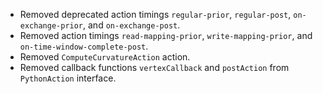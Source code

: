- Removed deprecated action timings `regular-prior`, `regular-post`, `on-exchange-prior`, and `on-exchange-post`.
- Removed action timings `read-mapping-prior`, `write-mapping-prior`, and `on-time-window-complete-post`.
- Removed `ComputeCurvatureAction` action.
- Removed callback functions `vertexCallback` and `postAction` from `PythonAction` interface.
